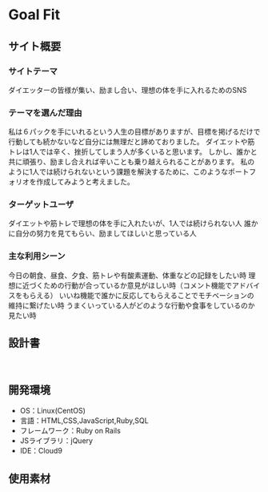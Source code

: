 # Goal Fit

## サイト概要
### サイトテーマ
ダイエッターの皆様が集い、励まし合い、理想の体を手に入れるためのSNS
​
### テーマを選んだ理由
私は６パックを手にいれるという人生の目標がありますが、目標を掲げるだけで行動しても続かないなど自分には無理だと諦めておりました。
ダイエットや筋トレは1人では辛く、挫折してしまう人が多くいると思います。
しかし、誰かと共に頑張り、励まし合えれば辛いことも乗り越えられることがあります。
私のように1人では続けられないという課題を解決するために、このようなポートフォリオを作成してみようと考えました。
​
### ターゲットユーザ
ダイエットや筋トレで理想の体を手に入れたいが、1人では続けられない人
誰かに自分の努力を見てもらい、励ましてほしいと思っている人
​
### 主な利用シーン
今日の朝食、昼食、夕食、筋トレや有酸素運動、体重などの記録をしたい時
理想に近づくための行動が合っているか意見がほしい時（コメント機能でアドバイスをもらえる）
いいね機能で誰かに反応してもらえることでモチベーションの維持に繋げたい時
うまくいっている人がどのような行動や食事をしているのか見たい時
​
## 設計書
<!-- 【補足説明】 -->
<!-- - テーマ提出時点では不要です。 -->
<!-- - 当項目には「後ほど作成予定」と記載しましょう。 -->
​
## 開発環境
- OS：Linux(CentOS)
- 言語：HTML,CSS,JavaScript,Ruby,SQL
- フレームワーク：Ruby on Rails
- JSライブラリ：jQuery
- IDE：Cloud9
​
## 使用素材
<!-- - 外部サービスの画像素材・音声素材を使用した場合は、必ずサービス名とURLを明記してください。 -->
<!-- - アプリケーションの実装に使用したgem/bootstrapのリファレンスなどの記載は不要です。 -->
<!-- - 使用しない場合は、使用素材の項目をREADMEから削除してください。 -->
<!-- - 架空の団体・題材を前提にポートフォリオを制作する場合、下記のテンプレートを当項目内に記載しましょう。 -->
<!-- 【テンプレート】 -->
<!-- 著作権を考慮し、架空のデータを扱う予定です。 -->
<!-- なお今後、実在するデータを利用する際には、事前に著作権保持者と契約を結んだ上で利用します。 -->